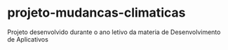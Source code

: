 # projeto-mudancas-climaticas
 Projeto desenvolvido durante o ano letivo da materia de Desenvolvimento de Aplicativos 
